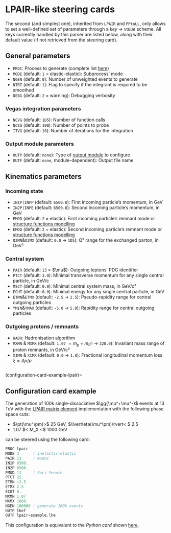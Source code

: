 # LPAIR-like steering cards

The second (and simplest one), inherited from `LPAIR` and `PPtoLL`, only allows to set a well-defined set of parameters through a *key → value* scheme.
All keys currently handled by this parser are listed below, along with their default value (if not retrieved from the steering card).

## General parameters

- `PROC`: Process to generate (complete list [here](/raw-modules.md#proc))
- `MODE` (default: `1` = elastic-elastic): Subprocess’ mode
- `NGEN` (default: `0`): Number of unweighted events to generate
- `NTRT` (default: `1`): Flag to specify if the integrant is required to be smoothed
- `DEBG` (default: `2` = warning): Debugging verbosity

### Vegas integration parameters

- `NCVG` (default: `1D5`): Number of function calls
- `NCSG` (default: `100`): Number of points to probe
- `ITVG` (default: `10`): Number of iterations for the integration

### Output module parameters

- `OUTP` (default: `none`): Type of [output module](/output-formats.md) to configure
- `OUTF` (default: `none`, module-dependent): Output file name

## Kinematics parameters

### Incoming state

- `IN1P|INPP` (default: `6500.0`): First incoming particle’s momentum, in GeV
- `IN2P|INPE` (default: `6500.0`): Second incoming particle’s momentum, in GeV
- `PMOD` (default: `2` = elastic): First incoming particle’s remnant mode or [structure functions modelling](/structure-functions.md)
- `EMOD` (default: `2` = elastic): Second incoming particle’s remnant mode or [structure functions modelling](/structure-functions.md)
- `Q2MN`&`Q2MX` (default: `0.0` → `1D5`): Q² range for the exchanged parton, in GeV²

### Central system

- `PAIR` (default: `13` = \$\\mu\$): Outgoing leptons’ PDG identifier
- `PTCT` (default: `3.0`): Minimal transverse momentum for any single central particle, in  GeV/c
- `MSCT` (default: `0.0`): Minimal central system mass, in GeV/c²
- `ECUT` (default: `0.0`): Minimal energy for any single central particle, in GeV
- `ETMN`&`ETMX` (default: `-2.5` → `2.5`): Pseudo-rapidity range for central outgoing particles
- `YMIN`&`YMAX` (default: `-5.0` → `5.0`): Rapidity range for central outgoing particles

### Outgoing protons / remnants

- `HADR`: Hadronisation algorithm
- `MXMN` & `MXMX` (default: `1.07` $=m_p+m _ {\pi^{0}}$ → `320.0`): Invariant mass range of proton remnants, in GeV/c²
- `XIMN` & `XIMX` (default: `0.0` → `1.0`): Fractional longitudinal momentum loss $\xi = \Delta p/p$
    ```{versionadded} 0.9.2
    ```

(configuration-card-example-lpair)=

## Configuration card example

The generation of 100k single-dissociative \$\\gg{\\mu^+\\mu^-}\$ events at 13 TeV with the [LPAIR matrix element](/processes-lpair.md) implementation with the following phase space cuts:

- $\pt(\mu^\pm)>$ 25 GeV, $\lvert\eta(\mu^\pm)\rvert< $ 2.5
- 1.07 \$\< M_X \<\$ 1000 GeV

can be steered using the following card:

```fortran
PROC lpair
MODE 3      ! inelastic-elastic
PAIR 13     ! muons
IN1P 6500.
IN2P 6500.
PMOD 11     ! Suri-Yennie
PTCT 25.
ETMN -2.5
ETMX 2.5
ECUT 0.
MXMN 1.07
MXMX 1000.
NGEN 100000 ! generate 100k events
OUTP lhef
OUTF lpair-example.lhe
```

This configuration is equivalent to the *Python card* shown [here](/cards-python.md#configuration-card-example).
